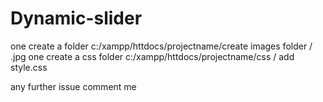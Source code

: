 # Dynamic-slider

one create a folder c:/xampp/httdocs/projectname/create images folder / .jpg
one create a css folder c:/xampp/httdocs/projectname/css / add style.css

any further issue comment me
